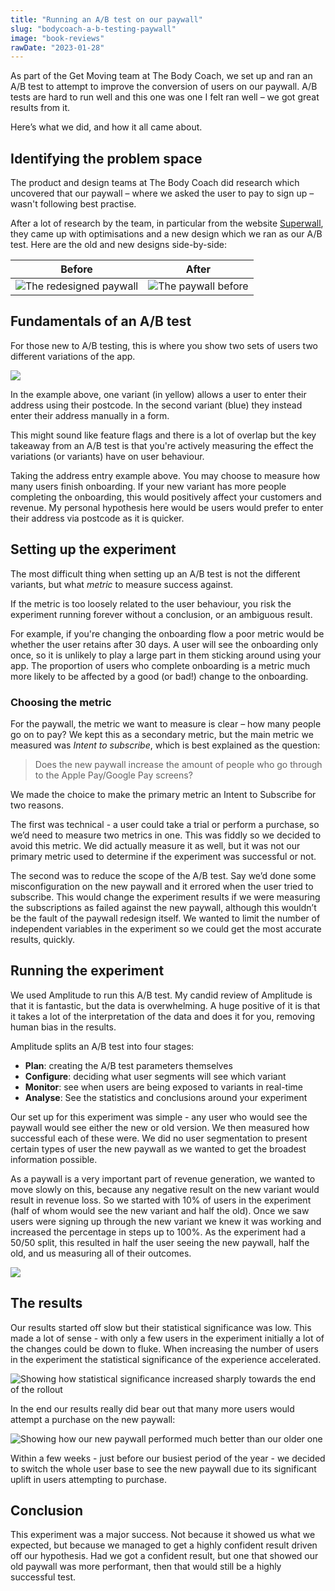 ```yaml
---
title: "Running an A/B test on our paywall"
slug: "bodycoach-a-b-testing-paywall"
image: "book-reviews"
rawDate: "2023-01-28"
---
```

As part of the Get Moving team at The Body Coach, we set up and ran an A/B test to attempt to improve the conversion of users on our paywall. A/B tests are hard to run well and this one was one I felt ran well – we got great results from it.

Here’s what we did, and how it all came about.

## Identifying the problem space

The product and design teams at The Body Coach did research which uncovered that our paywall – where we asked the user to pay to sign up – wasn't following best practise.

After a lot of research by the team, in particular from the website [Superwall](https://www.paywallscreens.com/), they came up with optimisations and a new design which we ran as our A/B test. Here are the old and new designs side-by-side:

| Before                                           | After                                         |
|--------------------------------------------------|-----------------------------------------------|
| ![The redesigned paywall](joe-paywall-after.jpg) | ![The paywall before](joe-paywall-before.jpg) |

## Fundamentals of an A/B test

For those new to A/B testing, this is where you show two sets of users two different variations of the app.

![](a-b-test-flow.png)

In the example above, one variant (in yellow) allows a user to enter their address using their postcode. In the second variant (blue) they instead enter their address manually in a form.

This might sound like feature flags and there is a lot of overlap but the key takeaway from an A/B test is that you're actively measuring the effect the variations (or variants) have on user behaviour.

Taking the address entry example above. You may choose to measure how many users finish onboarding. If your new variant has more people completing the onboarding, this would positively affect your customers and revenue. My personal hypothesis here would be users would prefer to enter their address via postcode as it is quicker. 

## Setting up the experiment

The most difficult thing when setting up an A/B test is not the different variants, but what *metric* to measure success against.

If the metric is too loosely related to the user behaviour, you risk the experiment running forever without a conclusion, or an ambiguous result.

For example, if you're changing the onboarding flow a poor metric would be whether the user retains after 30 days. A user will see the onboarding only once, so it is unlikely to play a large part in them sticking around using your app. The proportion of users who complete onboarding is a metric much more likely to be affected by a good (or bad!) change to the onboarding.

### Choosing the metric

For the paywall, the metric we want to measure is clear – how many people go on to pay? We kept this as a secondary metric, but the main metric we measured was *Intent to subscribe*, which is best explained as the question:

> Does the new paywall increase the amount of people who go through to the Apple Pay/Google Pay screens?

We made the choice to make the primary metric an Intent to Subscribe for two reasons. 

The first was technical - a user could take a trial or perform a purchase, so we’d need to measure two metrics in one. This was fiddly so we decided to avoid this metric. We did actually measure it as well, but it was not our primary metric used to determine if the experiment was successful or not.

The second was to reduce the scope of the A/B test. Say we’d done some misconfiguration on the new paywall and it errored when the user tried to subscribe. This would change the experiment results if we were measuring the subscriptions as failed against the new paywall, although this wouldn’t be the fault of the paywall redesign itself. We wanted to limit the number of independent variables in the experiment so we could get the most accurate results, quickly.

## Running the experiment

We used Amplitude to run this A/B test. My candid review of Amplitude is that it is fantastic, but the data is overwhelming. A huge positive of it is that it takes a lot of the interpretation of the data and does it for you, removing human bias in the results. 

Amplitude splits an A/B test into four stages:
- **Plan**: creating the A/B test parameters themselves
- **Configure**: deciding what user segments will see which variant
- **Monitor**: see when users are being exposed to variants in real-time
- **Analyse**: See the statistics and conclusions around your experiment

Our set up for this experiment was simple - any user who would see the paywall would see either the new or old version. We then measured how successful each of these were. We did no user segmentation to present certain types of user the new paywall as we wanted to get the broadest information possible.

As a paywall is a very important part of revenue generation, we wanted to move slowly on this, because any negative result on the new variant would result in revenue loss. So we started with 10% of users in the experiment (half of whom would see the new variant and half the old). Once we saw users were signing up through the new variant we knew it was working and increased the percentage in steps up to 100%. As the experiment had a 50/50 split, this resulted in half the user seeing the new paywall, half the old, and us measuring all of their outcomes.

![](paywall-rollout.jpg)

## The results

Our results started off slow but their statistical significance was low. This made a lot of sense - with only a few users in the experiment initially a lot of the changes could be down to fluke. When increasing the number of users in the experiment the statistical significance of the experience accelerated.

![Showing how statistical significance increased sharply towards the end of the rollout](a-b-test-confidence.png)

In the end our results really did bear out that many more users would attempt a purchase on the new paywall:

![Showing how our new paywall performed much better than our older one](a-b-test-results.png)

Within a few weeks - just before our busiest period of the year - we decided to switch the whole user base to see the new paywall due to its significant uplift in users attempting to purchase.

## Conclusion

This experiment was a major success. Not because it showed us what we expected, but because we managed to get a highly confident result driven off our hypothesis. Had we got a confident result, but one that showed our old paywall was more performant, then that would still be a highly successful test.
